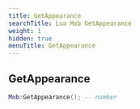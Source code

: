 ```yaml
---
title: GetAppearance
searchTitle: Lua Mob GetAppearance
weight: 1
hidden: true
menuTitle: GetAppearance
---
```

## GetAppearance
```lua
Mob:GetAppearance(); -- number
```